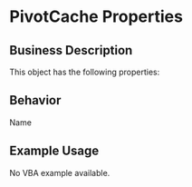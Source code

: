 # PivotCache Properties

## Business Description
This object has the following properties:

## Behavior
Name

## Example Usage
No VBA example available.